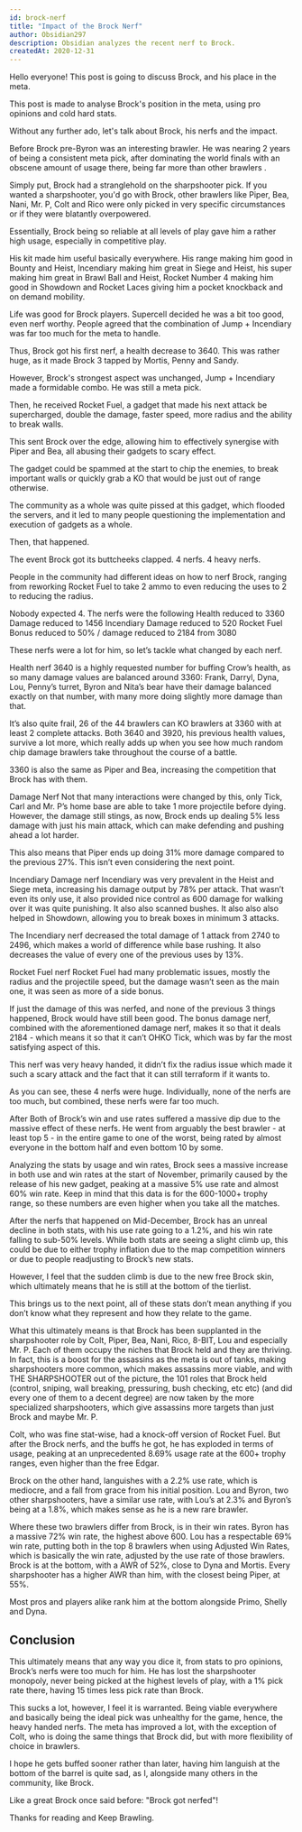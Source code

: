```yaml
---
id: brock-nerf
title: "Impact of the Brock Nerf"
author: Obsidian297
description: Obsidian analyzes the recent nerf to Brock.
createdAt: 2020-12-31
---
```


Hello everyone! This post is going to discuss Brock, and his place in the meta.

This post is made to analyse Brock's position in the meta, using pro opinions and cold hard stats.

Without any further ado, let's talk about Brock, his nerfs and the impact.

Before Brock pre-Byron was an interesting brawler. He was nearing 2 years of being a consistent meta pick, after dominating the world finals with an obscene amount of usage there, being far more than other brawlers .

Simply put, Brock had a stranglehold on the sharpshooter pick. If you wanted a sharpshooter, you'd go with Brock, other brawlers like Piper, Bea, Nani, Mr. P, Colt and Rico were only picked in very specific circumstances or if they were blatantly overpowered.

Essentially, Brock being so reliable at all levels of play gave him a rather high usage, especially in competitive play.

His kit made him useful basically everywhere. His range making him good in Bounty and Heist, Incendiary making him great in Siege and Heist, his super making him great in Brawl Ball and Heist, Rocket Number 4 making him good in Showdown and Rocket Laces giving him a pocket knockback and on demand mobility.

Life was good for Brock players. Supercell decided he was a bit too good, even nerf worthy. People agreed that the combination of Jump + Incendiary was far too much for the meta to handle.

Thus, Brock got his first nerf, a health decrease to 3640. This was rather huge, as it made Brock 3 tapped by Mortis, Penny and Sandy.

However, Brock's strongest aspect was unchanged, Jump + Incendiary made a formidable combo. He was still a meta pick.

Then, he received Rocket Fuel, a gadget that made his next attack be supercharged, double the damage, faster speed, more radius and the ability to break walls.

This sent Brock over the edge, allowing him to effectively synergise with Piper and Bea, all abusing their gadgets to scary effect.

The gadget could be spammed at the start to chip the enemies, to break important walls or quickly grab a KO that would be just out of range otherwise.

The community as a whole was quite pissed at this gadget, which flooded the servers, and it led to many people questioning the implementation and execution of gadgets as a whole.

Then, that happened.

The event Brock got its buttcheeks clapped. 4 nerfs. 4 heavy nerfs.

People in the community had different ideas on how to nerf Brock, ranging from reworking Rocket Fuel to take 2 ammo to even reducing the uses to 2 to reducing the radius.

Nobody expected 4. The nerfs were the following Health reduced to 3360 Damage reduced to 1456 Incendiary Damage reduced to 520 Rocket Fuel Bonus reduced to 50% / damage reduced to 2184 from 3080

These nerfs were a lot for him, so let’s tackle what changed by each nerf.

Health nerf 3640 is a highly requested number for buffing Crow’s health, as so many damage values are balanced around 3360: Frank, Darryl, Dyna, Lou, Penny’s turret, Byron and Nita’s bear have their damage balanced exactly on that number, with many more doing slightly more damage than that.

It’s also quite frail, 26 of the 44 brawlers can KO brawlers at 3360 with at least 2 complete attacks. Both 3640 and 3920, his previous health values, survive a lot more, which really adds up when you see how much random chip damage brawlers take throughout the course of a battle.

3360 is also the same as Piper and Bea, increasing the competition that Brock has with them.

Damage Nerf Not that many interactions were changed by this, only Tick, Carl and Mr. P’s home base are able to take 1 more projectile before dying. However, the damage still stings, as now, Brock ends up dealing 5% less damage with just his main attack, which can make defending and pushing ahead a lot harder.

This also means that Piper ends up doing 31% more damage compared to the previous 27%. This isn’t even considering the next point.

Incendiary Damage nerf Incendiary was very prevalent in the Heist and Siege meta, increasing his damage output by 78% per attack. That wasn’t even its only use, it also provided nice control as 600 damage for walking over it was quite punishing. It also also scanned bushes. It also also also helped in Showdown, allowing you to break boxes in minimum 3 attacks.

The Incendiary nerf decreased the total damage of 1 attack from 2740 to 2496, which makes a world of difference while base rushing. It also decreases the value of every one of the previous uses by 13%.

Rocket Fuel nerf Rocket Fuel had many problematic issues, mostly the radius and the projectile speed, but the damage wasn’t seen as the main one, it was seen as more of a side bonus.

If just the damage of this was nerfed, and none of the previous 3 things happened, Brock would have still been good. The bonus damage nerf, combined with the aforementioned damage nerf, makes it so that it deals 2184 - which means it so that it can’t OHKO Tick, which was by far the most satisfying aspect of this.

This nerf was very heavy handed, it didn’t fix the radius issue which made it such a scary attack and the fact that it can still terraform if it wants to.

As you can see, these 4 nerfs were huge. Individually, none of the nerfs are too much, but combined, these nerfs were far too much.

After Both of Brock’s win and use rates suffered a massive dip due to the massive effect of these nerfs. He went from arguably the best brawler - at least top 5 - in the entire game to one of the worst, being rated by almost everyone in the bottom half and even bottom 10 by some.

Analyzing the stats by usage and win rates, Brock sees a massive increase in both use and win rates at the start of November, primarily caused by the release of his new gadget, peaking at a massive 5% use rate and almost 60% win rate. Keep in mind that this data is for the 600-1000+ trophy range, so these numbers are even higher when you take all the matches.

After the nerfs that happened on Mid-December, Brock has an unreal decline in both stats, with his use rate going to a 1.2%, and his win rate falling to sub-50% levels. While both stats are seeing a slight climb up, this could be due to either trophy inflation due to the map competition winners or due to people readjusting to Brock’s new stats.

However, I feel that the sudden climb is due to the new free Brock skin, which ultimately means that he is still at the bottom of the tierlist.

This brings us to the next point, all of these stats don’t mean anything if you don’t know what they represent and how they relate to the game.

What this ultimately means is that Brock has been supplanted in the sharpshooter role by Colt, Piper, Bea, Nani, Rico, 8-BIT, Lou and especially Mr. P. Each of them occupy the niches that Brock held and they are thriving. In fact, this is a boost for the assassins as the meta is out of tanks, making sharpshooters more common, which makes assassins more viable, and with THE SHARPSHOOTER out of the picture, the 101 roles that Brock held (control, sniping, wall breaking, pressuring, bush checking, etc etc) (and did every one of them to a decent degree) are now taken by the more specialized sharpshooters, which give assassins more targets than just Brock and maybe Mr. P.

Colt, who was fine stat-wise, had a knock-off version of Rocket Fuel. But after the Brock nerfs, and the buffs he got, he has exploded in terms of usage, peaking at an unprecedented 8.69% usage rate at the 600+ trophy ranges, even higher than the free Edgar.

Brock on the other hand, languishes with a 2.2% use rate, which is mediocre, and a fall from grace from his initial position. Lou and Byron, two other sharpshooters, have a similar use rate, with Lou’s at 2.3% and Byron’s being at a 1.8%, which makes sense as he is a new rare brawler.

Where these two brawlers differ from Brock, is in their win rates. Byron has a massive 72% win rate, the highest above 600. Lou has a respectable 69% win rate, putting both in the top 8 brawlers when using Adjusted Win Rates, which is basically the win rate, adjusted by the use rate of those brawlers. Brock is at the bottom, with a AWR of 52%, close to Dyna and Mortis. Every sharpshooter has a higher AWR than him, with the closest being Piper, at 55%.

Most pros and players alike rank him at the bottom alongside Primo, Shelly and Dyna.

Conclusion
---

This ultimately means that any way you dice it, from stats to pro opinions, Brock’s nerfs were too much for him. He has lost the sharpshooter monopoly, never being picked at the highest levels of play, with a 1% pick rate there, having 15 times less pick rate than Brock.

This sucks a lot, however, I feel it is warranted. Being viable everywhere and basically being the ideal pick was unhealthy for the game, hence, the heavy handed nerfs. The meta has improved a lot, with the exception of Colt, who is doing the same things that Brock did, but with more flexibility of choice in brawlers.

I hope he gets buffed sooner rather than later, having him languish at the bottom of the barrel is quite sad, as I, alongside many others in the community, like Brock.

Like a great Brock once said before: "Brock got nerfed"!

Thanks for reading and Keep Brawling.
